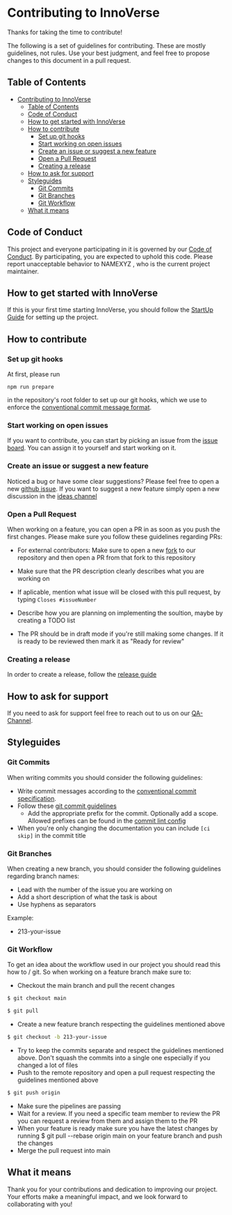 # Contributing to InnoVerse

Thanks for taking the time to contribute!

The following is a set of guidelines for contributing. These are mostly
guidelines, not rules. Use your best judgment, and feel free to propose changes
to this document in a pull request.

## Table of Contents

- [Contributing to InnoVerse](#contributing-to-innoverse)
  - [Table of Contents](#table-of-contents)
  - [Code of Conduct](#code-of-conduct)
  - [How to get started with InnoVerse](#how-to-get-started-with-innoverse)
  - [How to contribute](#how-to-contribute)
    - [Set up git hooks](#set-up-git-hooks)
    - [Start working on open issues](#start-working-on-open-issues)
    - [Create an issue or suggest a new feature](#create-an-issue-or-suggest-a-new-feature)
    - [Open a Pull Request](#open-a-pull-request)
    - [Creating a release](#creating-a-release)
  - [How to ask for support](#how-to-ask-for-support)
  - [Styleguides](#styleguides)
    - [Git Commits](#git-commits)
    - [Git Branches](#git-branches)
    - [Git Workflow](#git-workflow)
  - [What it means](#what-it-means)

## Code of Conduct

This project and everyone participating in it is governed by our [Code of Conduct]. By participating, you are expected to uphold this code. Please report unacceptable behavior to NAMEXYZ , who is the current project maintainer.

## How to get started with InnoVerse

If this is your first time starting InnoVerse, you should follow the [StartUp Guide] for setting up the project.

## How to contribute

### Set up git hooks

At first, please run

`npm run prepare`

in the repository's root folder to set up our git hooks, which we use to enforce the [conventional commit message format](https://www.conventionalcommits.org/).

### Start working on open issues

If you want to contribute, you can start by picking an issue from the [issue board]. You can assign it to yourself and start working on it.

### Create an issue or suggest a new feature

Noticed a bug or have some clear suggestions? Please feel free to open a new [github issue].
If you want to suggest a new feature simply open a new discussion in the [ideas channel]

### Open a Pull Request

When working on a feature, you can open a PR in as soon as you push the first changes. Please make sure you follow these guidelines regarding PRs:

- For external contributors: Make sure to open a new [fork] to our repository and then open a PR from that fork to this repository

- Make sure that the PR description clearly describes what you are working on
- If aplicable, mention what issue will be closed with this pull request, by typing `Closes #issueNumber`
- Describe how you are planning on implementing the soultion, maybe by creating a TODO list
- The PR should be in draft mode if you're still making some changes. If it is ready to be reviewed then mark it as "Ready for review"

### Creating a release

In order to create a release, follow the [release guide]

## How to ask for support

If you need to ask for support feel free to reach out to us on our [QA-Channel].

## Styleguides

### Git Commits

When writing commits you should consider the following guidelines:

- Write commit messages according to the [conventional commit specification](https://www.conventionalcommits.org/).
- Follow these [git commit guidelines]
  - Add the appropriate prefix for the commit. Optionally add a scope. Allowed prefixes can be found in the [commit lint config](./commitlint.config.ts)
- When you're only changing the documentation you can include `[ci skip]` in the commit title

### Git Branches

When creating a new branch, you should consider the following guidelines regarding branch names:

- Lead with the number of the issue you are working on
- Add a short description of what the task is about
- Use hyphens as separators

Example:

- 213-your-issue

### Git Workflow

To get an idea about the workflow used in our project you should read this how to / git. So when working on a feature branch make sure to:

- Checkout the main branch and pull the recent changes

```sh
$ git checkout main
```

```sh
$ git pull
```

- Create a new feature branch respecting the guidelines mentioned above

```sh
$ git checkout -b 213-your-issue
```

- Try to keep the commits separate and respect the guidelines mentioned above. Don't squash the commits into a single one especially if you changed a lot of files
- Push to the remote repository and open a pull request respecting the guidelines mentioned above

```sh
$ git push origin
```

- Make sure the pipelines are passing
- Wait for a review. If you need a specific team member to review the PR you can request a review from them and assign them to the PR
- When your feature is ready make sure you have the latest changes by running $ git pull --rebase origin main on your feature branch and push the changes
- Merge the pull request into main

## What it means

Thank you for your contributions and dedication to improving our project. Your efforts make a meaningful impact, and we look forward to collaborating with you!

[code of conduct]: ./CODE_OF_CONDUCT.md
[StartUp Guide]: ./docs/developer/START_UP_GUIDE.md
[release guide]: ./docs/developer/RELEASE_GUIDE.md
[guidelines]: https://keepachangelog.com/en/1.0.0/
[git commit guidelines]: https://cbea.ms/git-commit/
[github issue]: https://github.com/openkfw/innoverse/issues
[discussions]: https://github.com/openkfw/innoverse/discussions
[QA-Channel]: https://github.com/openkfw/innoverse/discussions/categories/q-a
[ideas channel]: https://github.com/openkfw/innoverse/discussions/categories/ideas
[fork]: https://docs.github.com/en/pull-requests/collaborating-with-pull-requests/working-with-forks/fork-a-repo
[issue board]: https://github.com/openkfw/innoverse/issues
